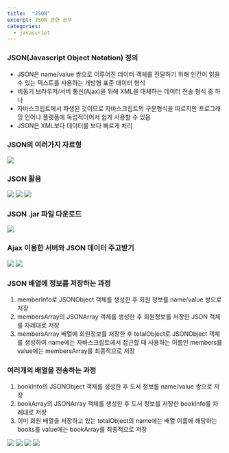 ```yaml
---
title:  "JSON"
excerpt: JSON 관한 공부
categories:
  - javascript
---
```



### JSON(Javascript Object Notation) 정의
- JSON은 name/value 쌍으로 이루어진 데이터 객체를 전달하기 위해 인간이 읽을 수 있는 텍스트를 사용하는 개방형 표준 데이터 형식
- 비동기 브라우저/서버 통신(Ajax)을 위해 XML을 대체하는 데이터 전송 형식 중 하나
- 자바스크립트에서 파생된 것이므로 자바스크립트의 구문형식을 따르지만 프로그래밍 언어나 플랫폼에 독립적이어서 쉽게 사용할 수 있음
- JSON은 XML보다 데이터를 보다 빠르게 처리

### JSON의 여러가지 자료형

<img src="https://cys779988.github.io/assets/img/jsc-10.png">

### JSON 활용

<img src="https://cys779988.github.io/assets/img/jsc-11.png">
<img src="https://cys779988.github.io/assets/img/jsc-12.png">
<img src="https://cys779988.github.io/assets/img/jsc-13.png">

### JSON .jar 파일 다운로드
<img src="https://cys779988.github.io/assets/img/jsc-14.png">

### Ajax 이용한 서버와 JSON 데이터 주고받기
<img src="https://cys779988.github.io/assets/img/jsc-15.png">
<img src="https://cys779988.github.io/assets/img/jsc-16.png">

### JSON 배열에 정보를 저장하는 과정
1. memberInfo로 JSONObject 객체를 생성한 후 회원 정보를 name/value 쌍으로 저장
2. membersArray의 JSONArray 객체를 생성한 후 회원정보를 저장한 JSON 객체를 차례대로 저장
3. membersArray 배열에 회원정보를 저장한 후 totalObject로 JSONObject 객체를 생성하여 name에는 자바스크립트에서 접근할 때 사용하는 이름인 members를 value에는 membersArray를 최종적으로 저장


### 여러개의 배열을 전송하는 과정
1. bookInfo의 JSONObject 객체를 생성한 후 도서 정보를 name/value 쌍으로 저장
2. bookArray의 JSONArray 객체를 생성한 후 도서 정보를 저장한 bookInfo를 차례대로 저장
3. 이미 회원 배열을 저장하고 있는 totalObject의 name에는 배열 이름에 해당하는 books를 value에는 bookArray를 최종적으로 저장
<img src="https://cys779988.github.io/assets/img/jsc-17.png">
<img src="https://cys779988.github.io/assets/img/jsc-18.png">
<img src="https://cys779988.github.io/assets/img/jsc-19.png">
<img src="https://cys779988.github.io/assets/img/jsc-20.png">

